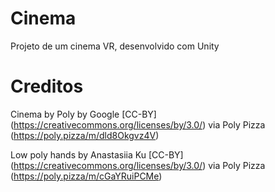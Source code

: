 # Cinema
 Projeto de um cinema VR, desenvolvido com Unity

# Creditos
 Cinema by Poly by Google [CC-BY] (https://creativecommons.org/licenses/by/3.0/) via Poly Pizza (https://poly.pizza/m/dld8Okgvz4V)
 
 Low poly hands by Anastasiia Ku [CC-BY] (https://creativecommons.org/licenses/by/3.0/) via Poly Pizza (https://poly.pizza/m/cGaYRuiPCMe)

